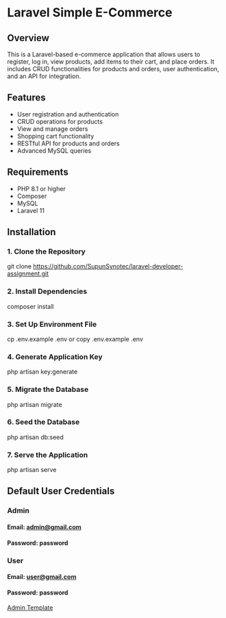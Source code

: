 # Laravel Simple E-Commerce

## Overview

This is a Laravel-based e-commerce application that allows users to register, log in, view products, add items to their cart, and place orders. It includes CRUD functionalities for products and orders, user authentication, and an API for integration.

## Features

-   User registration and authentication
-   CRUD operations for products
-   View and manage orders
-   Shopping cart functionality
-   RESTful API for products and orders
-   Advanced MySQL queries

## Requirements

-   PHP 8.1 or higher
-   Composer
-   MySQL
-   Laravel 11

## Installation

### 1. Clone the Repository

git clone https://github.com/SupunSynotec/laravel-developer-assignment.git

### 2. Install Dependencies

composer install

### 3. Set Up Environment File

cp .env.example .env or copy .env.example .env

### 4. Generate Application Key

php artisan key:generate

### 5. Migrate the Database

php artisan migrate

### 6. Seed the Database

php artisan db:seed

### 7. Serve the Application

php artisan serve

## Default User Credentials

### Admin

#### Email: admin@gmail.com
#### Password: password

### User

#### Email: user@gmail.com
#### Password: password

[Admin Template](https://adminlte.io/)
